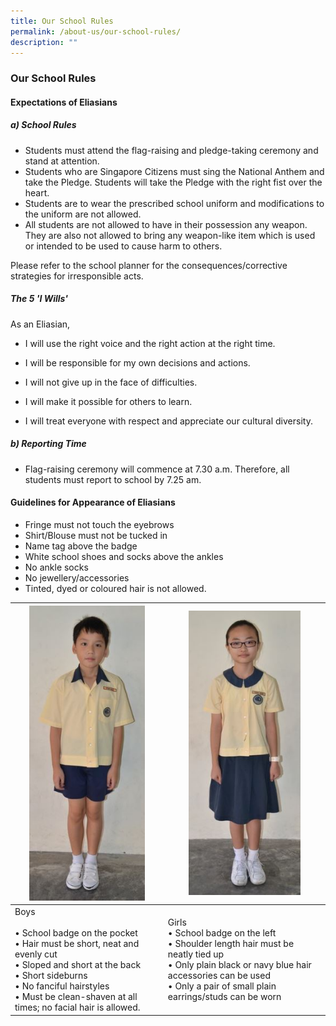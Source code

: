 ```yaml
---
title: Our School Rules
permalink: /about-us/our-school-rules/
description: ""
---
```

### Our School Rules

#### Expectations of Eliasians 

##### a) School Rules

*   Students must attend the flag-raising and pledge-taking ceremony and stand at attention.
*   Students who are Singapore Citizens must sing the National Anthem and take the Pledge. Students will take the Pledge with the right fist over the heart.
*   Students are to wear the prescribed school uniform and modifications to the uniform are not allowed.
*   All students are not allowed to have in their possession any weapon. They are also not allowed to bring any weapon-like item which is used or intended to be used to cause harm to others.

Please refer to the school planner for the consequences/corrective strategies for irresponsible acts.

  

##### The 5 'I Wills'

As an Eliasian,

*   I will use the right voice and the right action at the right time.  
    
*   I will be responsible for my own decisions and actions.
*   I will not give up in the face of difficulties.
*   I will make it possible for others to learn.
*   I will treat everyone with respect and appreciate our cultural diversity.

  

##### b) Reporting Time

*   Flag-raising ceremony will commence at 7.30 a.m. Therefore, all students must report to school by 7.25 am.


#### Guidelines for Appearance of Eliasians

*   Fringe must not touch the eyebrows
*   Shirt/Blouse must not be tucked in
*   Name tag above the badge
*   White school shoes and socks above the ankles
*   No ankle socks
*   No jewellery/accessories
*   Tinted, dyed or coloured hair is not allowed.

| <img src="/images/rules1.png" style="width:80%"> | <img src="/images/rules2.png" style="width:73%"> |
|---|---|
| Boys<br><br>• School badge on the pocket<br>• Hair must be short, neat and evenly cut<br>• Sloped and short at the back<br>• Short sideburns<br>• No fanciful hairstyles<br>• Must be clean-shaven at all times; no facial hair is allowed. | Girls<br>• School badge on the left<br>• Shoulder length hair must be neatly tied up<br>• Only plain black or navy blue hair accessories can be used<br>• Only a pair of small plain earrings/studs can be worn |

